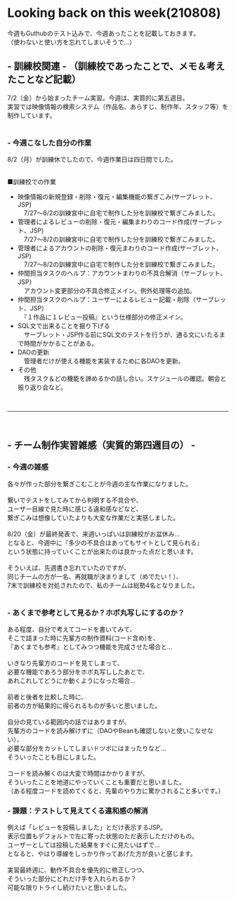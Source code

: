 # Looking back on this week(210808)
今週もGuthubのテスト込みで、今週あったことを記載しておきます。  
（使わないと使い方を忘れてしまいそうで...）

## - 訓練校関連 - （訓練校であったことで、メモ＆考えたことなど記載）
7/2（金）から始まったチーム実習。今週は、実質的に第五週目。  
実習では映像情報の検索システム（作品名、あらすじ、制作年、スタッフ等）を制作しています。  
<br>

### - 今週こなした自分の作業
8/2（月）が訓練休でしたので、今週作業日は四日間でした。  
<br>

■訓練校での作業
- 映像情報の新規登録・削除・復元・編集機能の繋ぎこみ(サーブレット、JSP)  
　7/27～8/2の訓練宮中に自宅で制作した分を訓練校で繋ぎこみました。  
- 管理者によるレビューの削除・復元・編集まわりのコード作成(サーブレット、JSP)  
　7/27～8/2の訓練宮中に自宅で制作した分を訓練校で繋ぎこみました。  
- 管理者によるアカウントの削除・復元まわりのコード作成(サーブレット、JSP)  
　7/27～8/2の訓練宮中に自宅で制作した分を訓練校で繋ぎこみました。 
- 仲間担当タスクのヘルプ：アカウントまわりの不具合解消（サーブレット、JSP）  
　アカウント変更部分の不具合修正メイン。例外処理等の追加。
- 仲間担当タスクのヘルプ：ユーザーによるレビュー記載・削除（サーブレット、JSP）  
　『１作品に１レビュー投稿』という仕様部分の修正メイン。
- SQL文で出来ることを掘り下げる  
　サーブレット・JSP作る前にSQL文のテストを行うが、通る文にいたるまで時間がかかることがある。 
- DAOの更新  
　管理者だけが使える機能を実装するために各DAOを更新。  
- その他  
　残タスク＆どの機能を諦めるかの話し合い。スケジュールの確認。朝会と振り返り会など。  
<br>

<hr>

<br>

## - チーム制作実習雑感（実質的第四週目の） -  

### - 今週の雑感  
各々が作った部分を繋ぎこむことが今週の主な作業になりました。  
<br>
繋いでテストをしてみてから判明する不具合や、  
ユーザー目線で見た時に感じる違和感などなど、  
繋ぎこみは想像していたよりも大変な作業だと実感しました。  
<br>
8/20（金）が最終発表で、来週いっぱいは訓練校がお盆休み...  
となると、今週中に『多少の不具合はあってもサイトとして見られる』  
という状態に持っていくことが出来たのは良かった点だと思います。  
<br>
そういえば、先週書き忘れていたのですが、  
同じチームの方が一名、再就職が決まりまして（めでたい！）、  
7末で訓練校を対処されたので、私のチームは総勢4名となりました。  
<br>

### - あくまで参考として見るか？ホボ丸写しにするのか？
ある程度、自分で考えてコードを書いてみて、  
そこで詰まった時に先輩方の制作資料(コード含め)を、  
『あくまでも参考』としてみつつ機能を完成させた場合と...  
<br>
いきなり先輩方のコードを見てしまって、  
必要な機能であろう部分をホボ丸写ししたあとで、  
あれこれしてどうにか動くようになった場合...  
<br>
前者と後者を比較した時に、  
前者の方が結果的に得られるものが多いと思いました。  
<br>
自分の見ている範囲内の話ではありますが、  
先輩方のコードを読み解けずに（DAOやBeanも確認しないと使いこなせない）、  
必要な部分をカットしてしまいドツボにはまったりなど...  
そういったことも目にしました。  
<br>
コードを読み解くのは大変で時間はかかりますが、  
そういったことを地道にやっていくことも重要だと思いました。  
（ある程度コードを読めてくると、先輩のやり方に驚かされること多いです。）  

### - 課題：テストして見えてくる違和感の解消
例えば「レビューを投稿しました」とだけ表示するJSP。  
表示位置もデフォルトで左に寄った状態のただ表示しただけのもの。  
ユーザーとしては投稿した結果をすぐに見たいはずで...  
となると、やはり導線をしっかり作ってあげた方が良いと感じます。  
<br>
実習最終週に、動作不具合を優先的に修正しつつ、  
そういった部分にどれだけ手を入れられるか？  
可能な限りトライし続けたいと思いました。